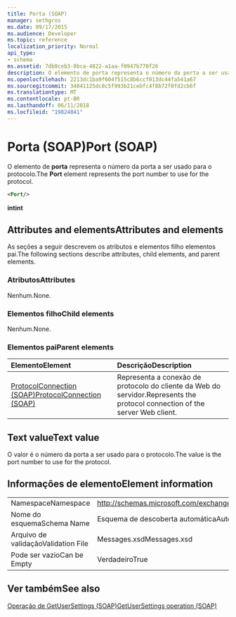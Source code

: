 ```yaml
---
title: Porta (SOAP)
manager: sethgros
ms.date: 09/17/2015
ms.audience: Developer
ms.topic: reference
localization_priority: Normal
api_type:
- schema
ms.assetid: 7db8ceb3-0bca-4822-a1aa-f0947b770f26
description: O elemento de porta representa o número da porta a ser usado para o protocolo.
ms.openlocfilehash: 2213dc1ba9f604f515c8b6ccf013dc44fa541a67
ms.sourcegitcommit: 34041125dc8c5f993b21cebfc4f8b72f0fd2cb6f
ms.translationtype: MT
ms.contentlocale: pt-BR
ms.lasthandoff: 06/11/2018
ms.locfileid: "19824841"
---
```

# <a name="port-soap"></a><span data-ttu-id="5978d-103">Porta (SOAP)</span><span class="sxs-lookup"><span data-stu-id="5978d-103">Port (SOAP)</span></span>

<span data-ttu-id="5978d-104">O elemento de **porta** representa o número da porta a ser usado para o protocolo.</span><span class="sxs-lookup"><span data-stu-id="5978d-104">The **Port** element represents the port number to use for the protocol.</span></span> 
  
```XML
<Port/>
```

 <span data-ttu-id="5978d-105">**int**</span><span class="sxs-lookup"><span data-stu-id="5978d-105">**int**</span></span>
## <a name="attributes-and-elements"></a><span data-ttu-id="5978d-106">Attributes and elements</span><span class="sxs-lookup"><span data-stu-id="5978d-106">Attributes and elements</span></span>

<span data-ttu-id="5978d-107">As seções a seguir descrevem os atributos e elementos filho elementos pai.</span><span class="sxs-lookup"><span data-stu-id="5978d-107">The following sections describe attributes, child elements, and parent elements.</span></span>
  
### <a name="attributes"></a><span data-ttu-id="5978d-108">Atributos</span><span class="sxs-lookup"><span data-stu-id="5978d-108">Attributes</span></span>

<span data-ttu-id="5978d-109">Nenhum.</span><span class="sxs-lookup"><span data-stu-id="5978d-109">None.</span></span>
  
### <a name="child-elements"></a><span data-ttu-id="5978d-110">Elementos filho</span><span class="sxs-lookup"><span data-stu-id="5978d-110">Child elements</span></span>

<span data-ttu-id="5978d-111">Nenhum.</span><span class="sxs-lookup"><span data-stu-id="5978d-111">None.</span></span>
  
### <a name="parent-elements"></a><span data-ttu-id="5978d-112">Elementos pai</span><span class="sxs-lookup"><span data-stu-id="5978d-112">Parent elements</span></span>

|<span data-ttu-id="5978d-113">**Elemento**</span><span class="sxs-lookup"><span data-stu-id="5978d-113">**Element**</span></span>|<span data-ttu-id="5978d-114">**Descrição**</span><span class="sxs-lookup"><span data-stu-id="5978d-114">**Description**</span></span>|
|:-----|:-----|
|[<span data-ttu-id="5978d-115">ProtocolConnection (SOAP)</span><span class="sxs-lookup"><span data-stu-id="5978d-115">ProtocolConnection (SOAP)</span></span>](protocolconnection-soap.md) <br/> |<span data-ttu-id="5978d-116">Representa a conexão de protocolo do cliente da Web do servidor.</span><span class="sxs-lookup"><span data-stu-id="5978d-116">Represents the protocol connection of the server Web client.</span></span>  <br/> |
   
## <a name="text-value"></a><span data-ttu-id="5978d-117">Text value</span><span class="sxs-lookup"><span data-stu-id="5978d-117">Text value</span></span>

<span data-ttu-id="5978d-118">O valor é o número da porta a ser usado para o protocolo.</span><span class="sxs-lookup"><span data-stu-id="5978d-118">The value is the port number to use for the protocol.</span></span>
  
## <a name="element-information"></a><span data-ttu-id="5978d-119">Informações de elemento</span><span class="sxs-lookup"><span data-stu-id="5978d-119">Element information</span></span>

|||
|:-----|:-----|
|<span data-ttu-id="5978d-120">Namespace</span><span class="sxs-lookup"><span data-stu-id="5978d-120">Namespace</span></span>  <br/> |http://schemas.microsoft.com/exchange/2010/Autodiscover  <br/> |
|<span data-ttu-id="5978d-121">Nome do esquema</span><span class="sxs-lookup"><span data-stu-id="5978d-121">Schema Name</span></span>  <br/> |<span data-ttu-id="5978d-122">Esquema de descoberta automática</span><span class="sxs-lookup"><span data-stu-id="5978d-122">Autodiscover schema</span></span>  <br/> |
|<span data-ttu-id="5978d-123">Arquivo de validação</span><span class="sxs-lookup"><span data-stu-id="5978d-123">Validation File</span></span>  <br/> |<span data-ttu-id="5978d-124">Messages.xsd</span><span class="sxs-lookup"><span data-stu-id="5978d-124">Messages.xsd</span></span>  <br/> |
|<span data-ttu-id="5978d-125">Pode ser vazio</span><span class="sxs-lookup"><span data-stu-id="5978d-125">Can be Empty</span></span>  <br/> |<span data-ttu-id="5978d-126">Verdadeiro</span><span class="sxs-lookup"><span data-stu-id="5978d-126">True</span></span>  <br/> |
   
## <a name="see-also"></a><span data-ttu-id="5978d-127">Ver também</span><span class="sxs-lookup"><span data-stu-id="5978d-127">See also</span></span>



[<span data-ttu-id="5978d-128">Operação de GetUserSettings (SOAP)</span><span class="sxs-lookup"><span data-stu-id="5978d-128">GetUserSettings operation (SOAP)</span></span>](getusersettings-operation-soap.md)

